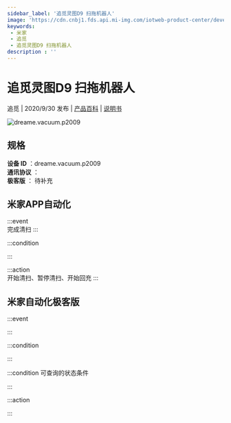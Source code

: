 ```yaml
---
sidebar_label: '追觅灵图D9 扫拖机器人'
image: 'https://cdn.cnbj1.fds.api.mi-img.com/iotweb-product-center/developer_1596252014748S3cZYMRM.png?GalaxyAccessKeyId=AKVGLQWBOVIRQ3XLEW&Expires=9223372036854775807&Signature=7S6ASUPDhARUvKhprPKKg9xG7Lw='
keywords: 
 - 米家
 - 追觅
 - 追觅灵图D9 扫拖机器人
description : ''
---
```

# 追觅灵图D9 扫拖机器人

追觅 | 2020/9/30 发布 | [产品百科](https://home.mi.com/webapp/content/baike/product/index.html?model=dreame.vacuum.p2009/) | [说明书](https://home.mi.com/views/introduction.html?model=dreame.vacuum.p2009&region=cn)

![dreame.vacuum.p2009](https://cdn.cnbj1.fds.api.mi-img.com/iotweb-product-center/developer_1596252014748S3cZYMRM.png?GalaxyAccessKeyId=AKVGLQWBOVIRQ3XLEW&Expires=9223372036854775807&Signature=7S6ASUPDhARUvKhprPKKg9xG7Lw=)

## 规格  
> 
**设备 ID** ：dreame.vacuum.p2009  
**通讯协议** ：  
**极客版**  ： 待补充 


## 米家APP自动化  

:::event  
完成清扫
:::

:::condition  

:::

:::action   
开始清扫、暂停清扫、开始回充
:::

## 米家自动化极客版  

:::event  

:::

:::condition  

:::

:::condition 可查询的状态条件  

:::

:::action  

:::

        
